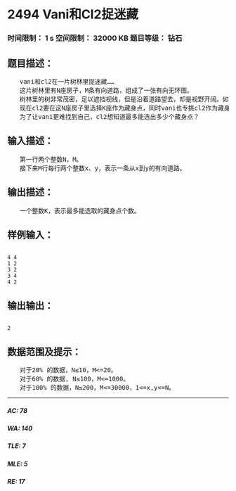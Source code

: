 # 2494 Vani和Cl2捉迷藏   
### 时间限制： 1 s     空间限制： 32000 KB     题目等级： 钻石  
## 题目描述：  

<pre>
　　vani和cl2在一片树林里捉迷藏……
　　这片树林里有N座房子，M条有向道路，组成了一张有向无环图。  
　　树林里的树非常茂密，足以遮挡视线，但是沿着道路望去，却是视野开阔。如果从房子A沿着路走下去能够到达B，那么在A和B里的人是能够相互望见的。  
　　现在cl2要在这N座房子里选择K座作为藏身点，同时vani也专挑cl2作为藏身点的房子进去寻找，为了避免被vani看见，cl2要求这K个藏身点的任意两个之间都没有路径相连。  
　　为了让vani更难找到自己，cl2想知道最多能选出多少个藏身点？
</pre>
  
  
## 输入描述：  

<pre>
　　第一行两个整数N，M。  
　　接下来M行每行两个整数x、y，表示一条从x到y的有向道路。
</pre>
  
  
## 输出描述：  

<pre>
　　一个整数K，表示最多能选取的藏身点个数。
</pre>
  
  
## 样例输入：  

<pre><code>
4 4  
1 2  
3 2  
3 4  
4 2
</code></pre>
  
  
## 输出输出：  

<pre><code>
2
</code></pre>
  
  
## 数据范围及提示：  

<pre>
　　对于20% 的数据，N≤10，M<=20。  
　　对于60% 的数据, N≤100，M<=1000。  
　　对于100% 的数据，N≤200，M<=30000，1<=x,y<=N。
</pre>
  
  
***  

##### AC: 78  
##### WA: 140  
##### TLE: 7  
##### MLE: 5  
##### RE: 17  

